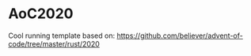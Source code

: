 # AoC2020

Cool running template based on:
https://github.com/believer/advent-of-code/tree/master/rust/2020